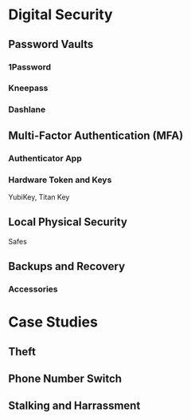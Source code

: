 
# Digital Security

## Password Vaults

### 1Password

### Kneepass

### Dashlane

## Multi-Factor Authentication (MFA)

### Authenticator App

### Hardware Token and Keys

YubiKey, Titan Key

## Local Physical Security

Safes

## Backups and Recovery

### Accessories

# Case Studies

## Theft

## Phone Number Switch

## Stalking and Harrassment
